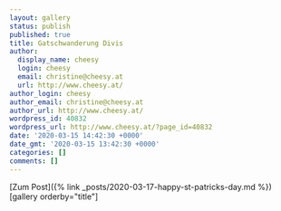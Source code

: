 ```yaml
---
layout: gallery
status: publish
published: true
title: Gatschwanderung Divis
author:
  display_name: cheesy
  login: cheesy
  email: christine@cheesy.at
  url: http://www.cheesy.at/
author_login: cheesy
author_email: christine@cheesy.at
author_url: http://www.cheesy.at/
wordpress_id: 40832
wordpress_url: http://www.cheesy.at/?page_id=40832
date: '2020-03-15 14:42:30 +0000'
date_gmt: '2020-03-15 13:42:30 +0000'
categories: []
comments: []
---
```


[Zum Post]({% link _posts/2020-03-17-happy-st-patricks-day.md %})
[gallery orderby="title"]
